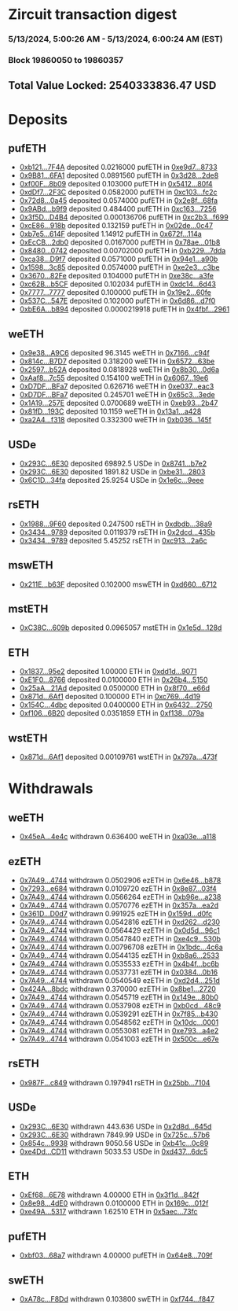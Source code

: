 # Zircuit transaction digest
### 5/13/2024, 5:00:26 AM - 5/13/2024, 6:00:24 AM (EST)
### Block 19860050 to 19860357

## Total Value Locked: 2540333836.47 USD

# Deposits
## pufETH
- [0xb121...7F4A](https://etherscan.io/address/0xb121901e3622bbF5Ca5c1e138BB9350917047F4A) deposited 0.0216000 pufETH in [0xe9d7...8733](https://etherscan.io/tx/0xb121901e3622bbF5Ca5c1e138BB9350917047F4A)
- [0x9B81...6FA1](https://etherscan.io/address/0x9B816c3C4E867ae2e5ef2d4424a24F5BB1896FA1) deposited 0.0891560 pufETH in [0x3d28...2de8](https://etherscan.io/tx/0x9B816c3C4E867ae2e5ef2d4424a24F5BB1896FA1)
- [0xf00F...8b09](https://etherscan.io/address/0xf00FA30135a82B9474b3Dd7B4aAcA9c1c4c38b09) deposited 0.103000 pufETH in [0x5412...80f4](https://etherscan.io/tx/0xf00FA30135a82B9474b3Dd7B4aAcA9c1c4c38b09)
- [0xdDf7...2F3C](https://etherscan.io/address/0xdDf7d33Fe1F1F66b9ad044e3461C32ecf91C2F3C) deposited 0.0582000 pufETH in [0xc103...fc2c](https://etherscan.io/tx/0xdDf7d33Fe1F1F66b9ad044e3461C32ecf91C2F3C)
- [0x72d8...0a45](https://etherscan.io/address/0x72d85f97656C1767570b1D3Db4a3485fd3970a45) deposited 0.0574000 pufETH in [0x2e8f...68fa](https://etherscan.io/tx/0x72d85f97656C1767570b1D3Db4a3485fd3970a45)
- [0x9ABd...b9f9](https://etherscan.io/address/0x9ABd8d15F7669d5fde9c8eE41F8914351E13b9f9) deposited 0.484400 pufETH in [0xc163...7256](https://etherscan.io/tx/0x9ABd8d15F7669d5fde9c8eE41F8914351E13b9f9)
- [0x3f5D...D4B4](https://etherscan.io/address/0x3f5DD2A4125DeBab1A4888a5D07439700a96D4B4) deposited 0.000136706 pufETH in [0xc2b3...f699](https://etherscan.io/tx/0x3f5DD2A4125DeBab1A4888a5D07439700a96D4B4)
- [0xcE86...918b](https://etherscan.io/address/0xcE86E2EE485f2689FCD1956d7f8C699f9E7c918b) deposited 0.132159 pufETH in [0x02de...0c47](https://etherscan.io/tx/0xcE86E2EE485f2689FCD1956d7f8C699f9E7c918b)
- [0xb7e5...614F](https://etherscan.io/address/0xb7e5d41C49e9C49104C00e130aD5cCd1D140614F) deposited 1.14912 pufETH in [0x672f...114a](https://etherscan.io/tx/0xb7e5d41C49e9C49104C00e130aD5cCd1D140614F)
- [0xEcCB...2db0](https://etherscan.io/address/0xEcCBbD55F8595759053F776D39244c8291052db0) deposited 0.0167000 pufETH in [0x78ae...01b8](https://etherscan.io/tx/0xEcCBbD55F8595759053F776D39244c8291052db0)
- [0x8480...0742](https://etherscan.io/address/0x8480DC548C70105ca4529d4814716ed98A670742) deposited 0.00702000 pufETH in [0xb229...7dda](https://etherscan.io/tx/0x8480DC548C70105ca4529d4814716ed98A670742)
- [0xca38...D9f7](https://etherscan.io/address/0xca38f05a73668eAAe4d1704b48a621FeAC19D9f7) deposited 0.0571000 pufETH in [0x94e1...a90b](https://etherscan.io/tx/0xca38f05a73668eAAe4d1704b48a621FeAC19D9f7)
- [0x1598...3c85](https://etherscan.io/address/0x159828722C2a62947B361aDEBB693c38AE493c85) deposited 0.0574000 pufETH in [0xe2e3...c3be](https://etherscan.io/tx/0x159828722C2a62947B361aDEBB693c38AE493c85)
- [0x3670...82Fe](https://etherscan.io/address/0x36705843513B7e27D562692f681742CeDd2B82Fe) deposited 0.104000 pufETH in [0xe38c...a3fe](https://etherscan.io/tx/0x36705843513B7e27D562692f681742CeDd2B82Fe)
- [0xc62B...b5CF](https://etherscan.io/address/0xc62B9FD8AAd89997d3aE36963d0368fF6300b5CF) deposited 0.102034 pufETH in [0xdc14...6d43](https://etherscan.io/tx/0xc62B9FD8AAd89997d3aE36963d0368fF6300b5CF)
- [0x7777...7777](https://etherscan.io/address/0x7777a96CB9B12AAE5203bBd28EDF1E8a61Cc7777) deposited 0.100000 pufETH in [0x19e2...60fe](https://etherscan.io/tx/0x7777a96CB9B12AAE5203bBd28EDF1E8a61Cc7777)
- [0x537C...547E](https://etherscan.io/address/0x537C98BF70d1FAFa7E3fAc8d11F434789bD8547E) deposited 0.102000 pufETH in [0x6d86...d7f0](https://etherscan.io/tx/0x537C98BF70d1FAFa7E3fAc8d11F434789bD8547E)
- [0xbE6A...b894](https://etherscan.io/address/0xbE6A3a4212E5006C17413ee7Fa28186A41fAb894) deposited 0.0000219918 pufETH in [0x4fbf...2961](https://etherscan.io/tx/0xbE6A3a4212E5006C17413ee7Fa28186A41fAb894)
## weETH
- [0x9e38...A9C6](https://etherscan.io/address/0x9e380C121D291596812d680465156Dde3bFBA9C6) deposited 96.3145 weETH in [0x7166...c94f](https://etherscan.io/tx/0x9e380C121D291596812d680465156Dde3bFBA9C6)
- [0x814c...B7D7](https://etherscan.io/address/0x814c30Aa50908210cd851f35E53d05E16634B7D7) deposited 0.318200 weETH in [0x6572...63be](https://etherscan.io/tx/0x814c30Aa50908210cd851f35E53d05E16634B7D7)
- [0x2597...b52A](https://etherscan.io/address/0x259772510A5b4056C94A9ae10Ce15c023110b52A) deposited 0.0818928 weETH in [0x8b30...0d6a](https://etherscan.io/tx/0x259772510A5b4056C94A9ae10Ce15c023110b52A)
- [0xAaf8...7c55](https://etherscan.io/address/0xAaf85E898e8Fa0Cd14955726f50986500d057c55) deposited 0.154100 weETH in [0x6067...19e6](https://etherscan.io/tx/0xAaf85E898e8Fa0Cd14955726f50986500d057c55)
- [0xD7DF...BFa7](https://etherscan.io/address/0xD7DF7E085214743530afF339aFC420c7c720BFa7) deposited 0.626716 weETH in [0xe037...eac3](https://etherscan.io/tx/0xD7DF7E085214743530afF339aFC420c7c720BFa7)
- [0xD7DF...BFa7](https://etherscan.io/address/0xD7DF7E085214743530afF339aFC420c7c720BFa7) deposited 0.245701 weETH in [0x65c3...3ede](https://etherscan.io/tx/0xD7DF7E085214743530afF339aFC420c7c720BFa7)
- [0x1A19...257E](https://etherscan.io/address/0x1A1987fa10B653782321Ae191470368E8111257E) deposited 0.0700689 weETH in [0xeb93...2b47](https://etherscan.io/tx/0x1A1987fa10B653782321Ae191470368E8111257E)
- [0x81fD...193C](https://etherscan.io/address/0x81fD15828309E247d4848cDC47fE0E3e2616193C) deposited 10.1159 weETH in [0x13a1...a428](https://etherscan.io/tx/0x81fD15828309E247d4848cDC47fE0E3e2616193C)
- [0xa2A4...f318](https://etherscan.io/address/0xa2A48B12c4200357D424F16fb9434084DBc0f318) deposited 0.332300 weETH in [0xb036...145f](https://etherscan.io/tx/0xa2A48B12c4200357D424F16fb9434084DBc0f318)
## USDe
- [0x293C...6E30](https://etherscan.io/address/0x293C6937D8D82e05B01335F7B33FBA0c8e256E30) deposited 69892.5 USDe in [0x8741...b7e2](https://etherscan.io/tx/0x293C6937D8D82e05B01335F7B33FBA0c8e256E30)
- [0x293C...6E30](https://etherscan.io/address/0x293C6937D8D82e05B01335F7B33FBA0c8e256E30) deposited 1891.82 USDe in [0xbe31...2803](https://etherscan.io/tx/0x293C6937D8D82e05B01335F7B33FBA0c8e256E30)
- [0x6C1D...34fa](https://etherscan.io/address/0x6C1DDE92163386798b2800B621789d5D2D9434fa) deposited 25.9254 USDe in [0x1e6c...9eee](https://etherscan.io/tx/0x6C1DDE92163386798b2800B621789d5D2D9434fa)
## rsETH
- [0x1988...9F60](https://etherscan.io/address/0x1988f7f44E044e5CF775F6d8f4A4f0B7f73d9F60) deposited 0.247500 rsETH in [0xdbdb...38a9](https://etherscan.io/tx/0x1988f7f44E044e5CF775F6d8f4A4f0B7f73d9F60)
- [0x3434...9789](https://etherscan.io/address/0x34349c5569e7B846c3558961552D2202760A9789) deposited 0.0119379 rsETH in [0x2dcd...435b](https://etherscan.io/tx/0x34349c5569e7B846c3558961552D2202760A9789)
- [0x3434...9789](https://etherscan.io/address/0x34349c5569e7B846c3558961552D2202760A9789) deposited 5.45252 rsETH in [0xc913...2a6c](https://etherscan.io/tx/0x34349c5569e7B846c3558961552D2202760A9789)
## mswETH
- [0x211E...b63F](https://etherscan.io/address/0x211E805073A45e05BE386f61545c14864307b63F) deposited 0.102000 mswETH in [0xd660...6712](https://etherscan.io/tx/0x211E805073A45e05BE386f61545c14864307b63F)
## mstETH
- [0xC38C...609b](https://etherscan.io/address/0xC38C63baf07505160D1292B1B9FA4955333e609b) deposited 0.0965057 mstETH in [0x1e5d...128d](https://etherscan.io/tx/0xC38C63baf07505160D1292B1B9FA4955333e609b)
## ETH
- [0x1837...95e2](https://etherscan.io/address/0x183735b1F0b19BAD000128F98BdC4AcE6dFe95e2) deposited 1.00000 ETH in [0xdd1d...9071](https://etherscan.io/tx/0x183735b1F0b19BAD000128F98BdC4AcE6dFe95e2)
- [0xE1F0...8766](https://etherscan.io/address/0xE1F0eAc5236DE1374ABfef763991d019dB8F8766) deposited 0.0100000 ETH in [0x26b4...5150](https://etherscan.io/tx/0xE1F0eAc5236DE1374ABfef763991d019dB8F8766)
- [0x25aA...21Ad](https://etherscan.io/address/0x25aA4603a96B883dDf015E5Fb29EE41Ef29a21Ad) deposited 0.0500000 ETH in [0x8f70...e66d](https://etherscan.io/tx/0x25aA4603a96B883dDf015E5Fb29EE41Ef29a21Ad)
- [0x871d...6Af1](https://etherscan.io/address/0x871d64e9eC75aeEE6e4835aA61fFE01FeE3D6Af1) deposited 0.100000 ETH in [0xc769...4d19](https://etherscan.io/tx/0x871d64e9eC75aeEE6e4835aA61fFE01FeE3D6Af1)
- [0x154C...4dbc](https://etherscan.io/address/0x154C560A4CCD9937e63F51E87A68861876164dbc) deposited 0.0400000 ETH in [0x6432...2750](https://etherscan.io/tx/0x154C560A4CCD9937e63F51E87A68861876164dbc)
- [0xf106...6B20](https://etherscan.io/address/0xf106CF2e514F9221Acb20dc1129e6781f6656B20) deposited 0.0351859 ETH in [0xf138...079a](https://etherscan.io/tx/0xf106CF2e514F9221Acb20dc1129e6781f6656B20)
## wstETH
- [0x871d...6Af1](https://etherscan.io/address/0x871d64e9eC75aeEE6e4835aA61fFE01FeE3D6Af1) deposited 0.00109761 wstETH in [0x797a...473f](https://etherscan.io/tx/0x871d64e9eC75aeEE6e4835aA61fFE01FeE3D6Af1)
# Withdrawals
## weETH
- [0x45eA...4e4c](https://etherscan.io/address/0x45eA4B75272f9a85e49Af08bAA21a378ff574e4c) withdrawn 0.636400 weETH in [0xa03e...a118](https://etherscan.io/tx/0x45eA4B75272f9a85e49Af08bAA21a378ff574e4c)
## ezETH
- [0x7A49...4744](https://etherscan.io/address/0x7A493Be5c2ce014cD049Bf178a1ac0Db1B434744) withdrawn 0.0502906 ezETH in [0x6e46...b878](https://etherscan.io/tx/0x7A493Be5c2ce014cD049Bf178a1ac0Db1B434744)
- [0x7293...e684](https://etherscan.io/address/0x72939158D09179B41c3B0e728666743E6b2be684) withdrawn 0.0109720 ezETH in [0x8e87...03f4](https://etherscan.io/tx/0x72939158D09179B41c3B0e728666743E6b2be684)
- [0x7A49...4744](https://etherscan.io/address/0x7A493Be5c2ce014cD049Bf178a1ac0Db1B434744) withdrawn 0.0566264 ezETH in [0xb96e...a238](https://etherscan.io/tx/0x7A493Be5c2ce014cD049Bf178a1ac0Db1B434744)
- [0x7A49...4744](https://etherscan.io/address/0x7A493Be5c2ce014cD049Bf178a1ac0Db1B434744) withdrawn 0.0570776 ezETH in [0x357a...ea2d](https://etherscan.io/tx/0x7A493Be5c2ce014cD049Bf178a1ac0Db1B434744)
- [0x361D...D0d7](https://etherscan.io/address/0x361D2d3209D80a9BBc9fdc94a547843B5467D0d7) withdrawn 0.991925 ezETH in [0x159d...d0fc](https://etherscan.io/tx/0x361D2d3209D80a9BBc9fdc94a547843B5467D0d7)
- [0x7A49...4744](https://etherscan.io/address/0x7A493Be5c2ce014cD049Bf178a1ac0Db1B434744) withdrawn 0.0542816 ezETH in [0xd262...d230](https://etherscan.io/tx/0x7A493Be5c2ce014cD049Bf178a1ac0Db1B434744)
- [0x7A49...4744](https://etherscan.io/address/0x7A493Be5c2ce014cD049Bf178a1ac0Db1B434744) withdrawn 0.0564429 ezETH in [0x0d5d...96c1](https://etherscan.io/tx/0x7A493Be5c2ce014cD049Bf178a1ac0Db1B434744)
- [0x7A49...4744](https://etherscan.io/address/0x7A493Be5c2ce014cD049Bf178a1ac0Db1B434744) withdrawn 0.0547840 ezETH in [0xe4c9...530b](https://etherscan.io/tx/0x7A493Be5c2ce014cD049Bf178a1ac0Db1B434744)
- [0x7A49...4744](https://etherscan.io/address/0x7A493Be5c2ce014cD049Bf178a1ac0Db1B434744) withdrawn 0.00796708 ezETH in [0x1bdc...4c6a](https://etherscan.io/tx/0x7A493Be5c2ce014cD049Bf178a1ac0Db1B434744)
- [0x7A49...4744](https://etherscan.io/address/0x7A493Be5c2ce014cD049Bf178a1ac0Db1B434744) withdrawn 0.0544135 ezETH in [0xb8a6...2533](https://etherscan.io/tx/0x7A493Be5c2ce014cD049Bf178a1ac0Db1B434744)
- [0x7A49...4744](https://etherscan.io/address/0x7A493Be5c2ce014cD049Bf178a1ac0Db1B434744) withdrawn 0.0535533 ezETH in [0x4b4f...bc6b](https://etherscan.io/tx/0x7A493Be5c2ce014cD049Bf178a1ac0Db1B434744)
- [0x7A49...4744](https://etherscan.io/address/0x7A493Be5c2ce014cD049Bf178a1ac0Db1B434744) withdrawn 0.0537731 ezETH in [0x0384...0b16](https://etherscan.io/tx/0x7A493Be5c2ce014cD049Bf178a1ac0Db1B434744)
- [0x7A49...4744](https://etherscan.io/address/0x7A493Be5c2ce014cD049Bf178a1ac0Db1B434744) withdrawn 0.0540549 ezETH in [0xd2d4...251d](https://etherscan.io/tx/0x7A493Be5c2ce014cD049Bf178a1ac0Db1B434744)
- [0x424A...8bdc](https://etherscan.io/address/0x424A95EbBAf22C0C2A415aE5F08e709279728bdc) withdrawn 0.370000 ezETH in [0x8be1...2720](https://etherscan.io/tx/0x424A95EbBAf22C0C2A415aE5F08e709279728bdc)
- [0x7A49...4744](https://etherscan.io/address/0x7A493Be5c2ce014cD049Bf178a1ac0Db1B434744) withdrawn 0.0545719 ezETH in [0x149e...80b0](https://etherscan.io/tx/0x7A493Be5c2ce014cD049Bf178a1ac0Db1B434744)
- [0x7A49...4744](https://etherscan.io/address/0x7A493Be5c2ce014cD049Bf178a1ac0Db1B434744) withdrawn 0.0537908 ezETH in [0xb0cd...48c9](https://etherscan.io/tx/0x7A493Be5c2ce014cD049Bf178a1ac0Db1B434744)
- [0x7A49...4744](https://etherscan.io/address/0x7A493Be5c2ce014cD049Bf178a1ac0Db1B434744) withdrawn 0.0539291 ezETH in [0x7f85...b430](https://etherscan.io/tx/0x7A493Be5c2ce014cD049Bf178a1ac0Db1B434744)
- [0x7A49...4744](https://etherscan.io/address/0x7A493Be5c2ce014cD049Bf178a1ac0Db1B434744) withdrawn 0.0548562 ezETH in [0x10dc...0001](https://etherscan.io/tx/0x7A493Be5c2ce014cD049Bf178a1ac0Db1B434744)
- [0x7A49...4744](https://etherscan.io/address/0x7A493Be5c2ce014cD049Bf178a1ac0Db1B434744) withdrawn 0.0553081 ezETH in [0xe793...a4e2](https://etherscan.io/tx/0x7A493Be5c2ce014cD049Bf178a1ac0Db1B434744)
- [0x7A49...4744](https://etherscan.io/address/0x7A493Be5c2ce014cD049Bf178a1ac0Db1B434744) withdrawn 0.0541003 ezETH in [0x500c...e67e](https://etherscan.io/tx/0x7A493Be5c2ce014cD049Bf178a1ac0Db1B434744)
## rsETH
- [0x987F...c849](https://etherscan.io/address/0x987F7aA1BABB722AcE8A0A88AF9b0FCBd37Fc849) withdrawn 0.197941 rsETH in [0x25bb...7104](https://etherscan.io/tx/0x987F7aA1BABB722AcE8A0A88AF9b0FCBd37Fc849)
## USDe
- [0x293C...6E30](https://etherscan.io/address/0x293C6937D8D82e05B01335F7B33FBA0c8e256E30) withdrawn 443.636 USDe in [0x2d8d...645d](https://etherscan.io/tx/0x293C6937D8D82e05B01335F7B33FBA0c8e256E30)
- [0x293C...6E30](https://etherscan.io/address/0x293C6937D8D82e05B01335F7B33FBA0c8e256E30) withdrawn 7849.99 USDe in [0x725c...57b6](https://etherscan.io/tx/0x293C6937D8D82e05B01335F7B33FBA0c8e256E30)
- [0x854c...9938](https://etherscan.io/address/0x854ce16536CC41A0593A754F88a3eAf14EEe9938) withdrawn 9050.56 USDe in [0xb41c...0c89](https://etherscan.io/tx/0x854ce16536CC41A0593A754F88a3eAf14EEe9938)
- [0xe4Dd...CD11](https://etherscan.io/address/0xe4Ddd22Eb4EeaCC5384A754f62F04c0d35eACD11) withdrawn 5033.53 USDe in [0xd437...6dc5](https://etherscan.io/tx/0xe4Ddd22Eb4EeaCC5384A754f62F04c0d35eACD11)
## ETH
- [0xEf68...6E78](https://etherscan.io/address/0xEf68963EA0c9Da1F9311A37F2A7B0525AbfC6E78) withdrawn 4.00000 ETH in [0x3f1d...842f](https://etherscan.io/tx/0xEf68963EA0c9Da1F9311A37F2A7B0525AbfC6E78)
- [0x8e98...4dE0](https://etherscan.io/address/0x8e98f6041Bb2307dEFc50aa5E237c83C9a444dE0) withdrawn 0.0100000 ETH in [0x169c...012f](https://etherscan.io/tx/0x8e98f6041Bb2307dEFc50aa5E237c83C9a444dE0)
- [0xe49A...5317](https://etherscan.io/address/0xe49A17027f20c2db757e6522Db370B88221E5317) withdrawn 1.62510 ETH in [0x5aec...73fc](https://etherscan.io/tx/0xe49A17027f20c2db757e6522Db370B88221E5317)
## pufETH
- [0xbf03...68a7](https://etherscan.io/address/0xbf03aaE6f2c2DFa39a536fbD13296c48A2a868a7) withdrawn 4.00000 pufETH in [0x64e8...709f](https://etherscan.io/tx/0xbf03aaE6f2c2DFa39a536fbD13296c48A2a868a7)
## swETH
- [0xA78c...F8Dd](https://etherscan.io/address/0xA78cf16962e94E1883b70f18C4E80a7D2862F8Dd) withdrawn 0.103800 swETH in [0xf744...f847](https://etherscan.io/tx/0xA78cf16962e94E1883b70f18C4E80a7D2862F8Dd)

